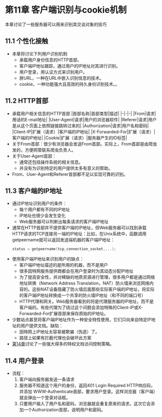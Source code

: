 # 第11章 客户端识别与cookie机制
本章讨论了一些服务器可以用来识别其交谈对象的技巧
## 11.1 个性化接触
* 本章将讨论下列用户识别机制
    * 承载用户身份信息的HTTP首部。
    * 客户端IP地址跟踪，通过用户的IP地址对其进行识别。
    * 用户登录，用认证方式来识别用户。
    * 胖URL，一种在URL中嵌入识别信息的技术。
    * cookie，一种功能强大且高效的持久身份识别技术。。
## 11.2 HTTP首部
* 承载用户相关信息的HTTP首部
    |首部名称|首部类型|描述|
    |-|-|-|
    |From|请求|用话的E-mail地址|
    |User-Agent|请求|用户的浏览器软件|
    |Referer|请求|用户是从这个页面上依照链接跳转过来的|
    |Authorization|请求|用户名和密码|
    |Client-IP|扩展（请求）|客户端的IP地址|
    |X-Forwarded-For|扩展（请求）|客户端的IP地址|
    |Cookie|扩展（请求）|服务器产生的ID标签|
* 关于From首部：很少有浏览器会发送From首部。实际上，From首部是由爬虫发的，方便网管联系爬虫负责人。
* 关于User-Agent首部：
    * 通常还包括操作系统的相关信息。
    * 并没有为识别特定的用户提供太多有意义的帮助。
* From、User-Agent和Referer首部都不足以实现可靠的识别。
## 11.3 客户端的IP地址
* 通过IP地址识别用户的条件：
    * 每个用户都有不同的IP地址
    * IP地址也很少会发生变化
    * Web服务器可以判断出每条请求的客户端IP地址
* 通常在HTTP首部并不提供客户端的IP地址，但Web服务器可以找到承载HTTP请求的TCP连接另一端的IP地址：比如，在Unix系统中，函数调用getpeername就可以返回发送端机器的客户端IP地址：
    ``` C
    status = getpeername(tcp_connection_socket,...);
    ```
* 使用客户端IP地址来识别用户的缺点：
    * 客户端IP地址描述的是所用的机器，而不是用户
    * 很多因特网服务提供商都会在用户登录时为其动态分配IP地址
    * 为了提高安全性，并对稀缺的地质资源进行管理，很多用户都是通过网络地址转换（Network Address Translation，NAT）防火墙来浏览网络内容的。这些NAT设备隐藏了防火墙后面那些实际客户端的IP地址，将实际的客户端IP地址转换成一个共享的防火墙IP地址（和不同的端口号）
    * HTTP代理和网关。Web服务器看到的将是代理服务器的IP地址，而不是客户端的。有些代理为了绕过这个问题会添加特殊的Client-IP或X-Forwarded-For扩展首部来保存原始的IP地址。
* 少数站点甚至将客户端IP地址作为一种安全特性使用，它们只向来自特定IP地址的用户提供文档。缺陷：
    * 因特网上IP地址太容易被欺骗（伪造）了。
    * 路径上如果有拦截代理也会破坏此方案
* [第14章](14)讨论了一些强大得多的特权文档访问控制策略。

## 11.4 用户登录
* 流程：
    1. 客户端向服务器发送一条请求
    2. 服务器不知道这个用户的身份，返回401 Login Required HTTP响应码，并添加 WWW-Authenticate首部，要求用户登录。这样浏览器（客户端）就会弹出一个登录对话框。
    3. 只要用户输入了用户名和密码，浏览器就会重复原来的请求。这次它会添加一个Authorization首部，说明用户和密码。